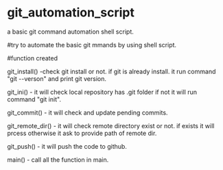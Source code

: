 # git_automation_script
a basic git command automation shell script.


#try to automate the basic git mmands by using shell script.

#function created 

git_install() -check git install or not. if git is already install. it run command "git --verson" and print git version.

git_ini() - it will check local repository has .git folder if not it will run command "git init".

git_commit() - it will check and update pending commits.

git_remote_dir() - it will check remote directory exist or not. if exists it will prcess otherwise it ask to provide path of remote dir.

git_push() - it will push the code to github.

main() - call all the function in main.


